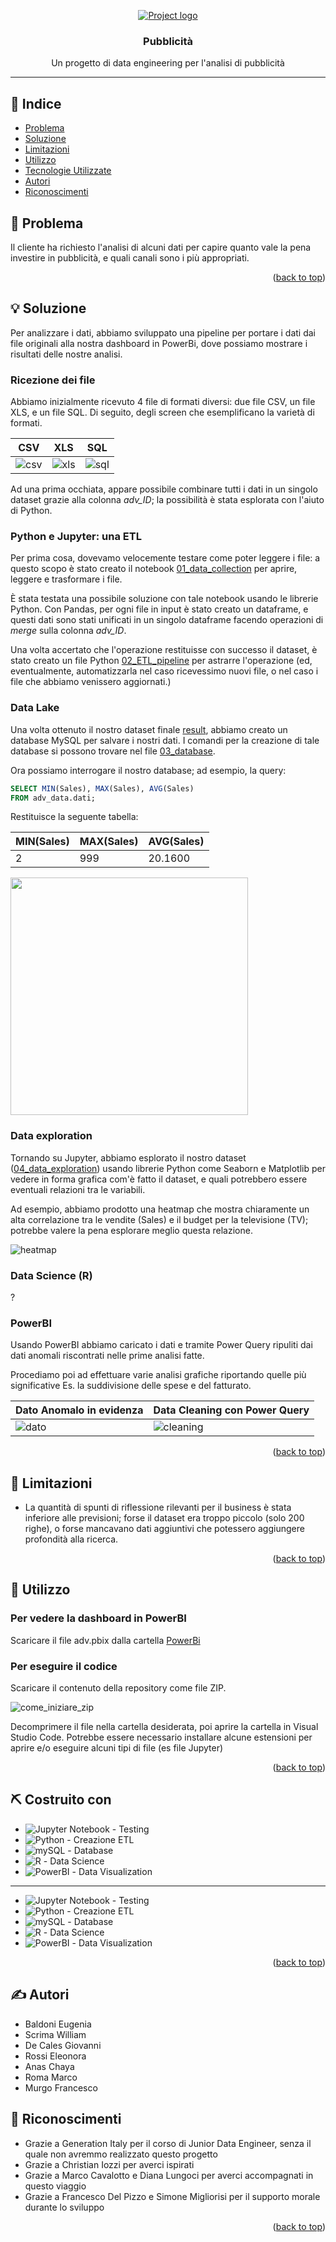 <p align="center">
  <a href="" rel="noopener">
 <img src="./res/hero-partner-genitaly-2x.png" alt="Project logo"></a>
</p>
<h3 align="center">Pubblicità</h3>

<p align="center"> Un progetto di data engineering per l'analisi di pubblicità
  <br> 
</p>

---

## 📝 Indice <a name = "indice"></a>

- [Problema](#problem_statement)
- [Soluzione](#idea)
- [Limitazioni](#limitations)
- [Utilizzo](#usage)
- [Tecnologie Utilizzate](#tech_stack)
- [Autori](#authors)
- [Riconoscimenti](#acknowledgments)

## 🧐 Problema <a name = "problem_statement"></a>

Il cliente ha richiesto l'analisi di alcuni dati per capire quanto vale la pena investire in pubblicità, e quali canali sono i più appropriati.
<p align="right">(<a href="#indice">back to top</a>)</p>

## 💡 Soluzione <a name = "idea"></a>

Per analizzare i dati, abbiamo sviluppato una pipeline per portare i dati dai file originali alla nostra dashboard in PowerBi, dove possiamo mostrare i risultati delle nostre analisi.

### Ricezione dei file

Abbiamo inizialmente ricevuto 4 file di formati diversi: due file CSV, un file XLS, e un file SQL. Di seguito, degli screen che esemplificano la varietà di formati.

| CSV | XLS | SQL |
| --- | --- | --- |
| ![csv](./res/file_file_csv_1.PNG) | ![xls](./res/file_file_xls.PNG) | ![sql](./res/file_file_sql.PNG)

Ad una prima occhiata, appare possibile combinare tutti i dati in un singolo dataset grazie alla colonna _adv\_ID_; la possibilità è stata esplorata con l'aiuto di Python.

### Python e Jupyter: una ETL

Per prima cosa, dovevamo velocemente testare come poter leggere i file: a questo scopo è stato creato il notebook [01_data_collection](./01_data_collection.ipynb) per aprire, leggere e trasformare i file.

È stata testata una possibile soluzione con tale notebook usando le librerie Python. Con Pandas, per ogni file in input è stato creato un dataframe, e questi dati sono stati unificati in un singolo dataframe facendo operazioni di _merge_ sulla colonna _adv\_ID_.

Una volta accertato che l'operazione restituisse con successo il dataset, è stato creato un file Python [02_ETL_pipeline](./02_ETL_pipeline.py) per astrarre l'operazione (ed, eventualmente, automatizzarla nel caso ricevessimo nuovi file, o nel caso i file che abbiamo venissero aggiornati.)

### Data Lake

Una volta ottenuto il nostro dataset finale [result](./result.csv), abbiamo creato un database MySQL per salvare i nostri dati. I comandi per la creazione di tale database si possono trovare nel file [03_database](./03_database.sql).

Ora possiamo interrogare il nostro database; ad esempio, la query:

```SQL
SELECT MIN(Sales), MAX(Sales), AVG(Sales)
FROM adv_data.dati;
```

Restituisce la seguente tabella:
  
| MIN(Sales) | MAX(Sales) | AVG(Sales) |
| --- | --- | --- |
| 2 | 999 | 20.1600 |

<img src="./res/data_mysql_sales.PNG" width="380">

### Data exploration

Tornando su Jupyter, abbiamo esplorato il nostro dataset ([04_data_exploration](./04_data_exploration.ipynb)) usando librerie Python come Seaborn e Matplotlib per vedere in forma grafica com'è fatto il dataset, e quali potrebbero essere eventuali relazioni tra le variabili.

Ad esempio, abbiamo prodotto una heatmap che mostra chiaramente un alta correlazione tra le vendite (Sales) e il budget per la televisione (TV); potrebbe valere la pena esplorare meglio questa relazione.

![heatmap](./res/exploration_output1.png)

### Data Science (R)

?

### PowerBI

Usando PowerBI abbiamo caricato i dati e tramite Power Query ripuliti dai dati anomali riscontrati nelle prime analisi fatte.

Procediamo poi ad effettuare varie analisi grafiche riportando quelle più significative Es. la suddivisione delle spese e del fatturato.

| Dato Anomalo in evidenza | Data Cleaning con Power Query |
| --- | --- | 
| ![dato](./res/dato%20anomalo%20in%20evidenza.png) | ![cleaning](./res/data%20cleaning%20power%20bi.JPG)

<p align="right">(<a href="#indice">back to top</a>)</p>

## 🚩 Limitazioni <a name = "limitations"></a>

- La quantità di spunti di riflessione rilevanti per il business è stata inferiore alle previsioni; forse il dataset era troppo piccolo (solo 200 righe), o forse mancavano dati aggiuntivi che potessero aggiungere profondità alla ricerca.

<p align="right">(<a href="#indice">back to top</a>)</p>

## 🎈 Utilizzo <a name="usage"></a>

### Per vedere la dashboard in PowerBI

Scaricare il file adv.pbix dalla cartella [PowerBi](./PowerBi)

### Per eseguire il codice

Scaricare il contenuto della repository come file ZIP.

![come_iniziare_zip](./res/come_iniziare_zip.PNG)

Decomprimere il file nella cartella desiderata, poi aprire la cartella in Visual Studio Code. Potrebbe essere necessario installare alcune estensioni per aprire e/o eseguire alcuni tipi di file (es file Jupyter)

<p align="right">(<a href="#indice">back to top</a>)</p>

## ⛏️ Costruito con <a name = "tech_stack"></a>

- ![Jupyter Notebook](https://img.shields.io/badge/Jupyter-F37626.svg?&style=for-the-badge&logo=Jupyter&logoColor=white) - Testing
- ![Python](https://img.shields.io/badge/Python-ffde57?style=for-the-badge&logo=python&logoColor=4584b6) - Creazione ETL
- ![mySQL](https://img.shields.io/badge/MySQL-00758f?style=for-the-badge&logo=mysql&logoColor=f29111) - Database
- ![R](https://img.shields.io/badge/R-276DC3?style=for-the-badge&logo=r&logoColor=ABACB1) - Data Science
- ![PowerBI](https://img.shields.io/badge/PowerBI-F2C811?style=for-the-badge&logo=Power%20BI&logoColor=221F1F) - Data Visualization

---

- ![Jupyter Notebook](https://img.shields.io/badge/Jupyter-F37626.svg?&style=Flat&logo=Jupyter&logoColor=white) - Testing
- ![Python](https://img.shields.io/badge/Python-ffde57?style=Flat&logo=python&logoColor=4584b6) - Creazione ETL
- ![mySQL](https://img.shields.io/badge/MySQL-00758f?style=Flat&logo=mysql&logoColor=f29111) - Database
- ![R](https://img.shields.io/badge/R-276DC3?style=Flat&logo=r&logoColor=ABACB1) - Data Science
- ![PowerBI](https://img.shields.io/badge/PowerBI-F2C811?style=Flat&logo=Power%20BI&logoColor=221F1F) - Data Visualization

<p align="right">(<a href="#indice">back to top</a>)</p>

## ✍️ Autori <a name = "authors"></a>

- Baldoni Eugenia
- Scrima William
- De Cales Giovanni
- Rossi Eleonora
- Anas Chaya
- Roma Marco
- Murgo Francesco

## 🎉 Riconoscimenti <a name = "acknowledgments"></a>

- Grazie a Generation Italy per il corso di Junior Data Engineer, senza il quale non avremmo realizzato questo progetto
- Grazie a Christian Iozzi per averci ispirati
- Grazie a Marco Cavalotto e Diana Lungoci per averci accompagnati in questo viaggio
- Grazie a Francesco Del Pizzo e Simone Migliorisi per il supporto morale durante lo sviluppo

<p align="right">(<a href="#indice">back to top</a>)</p>
